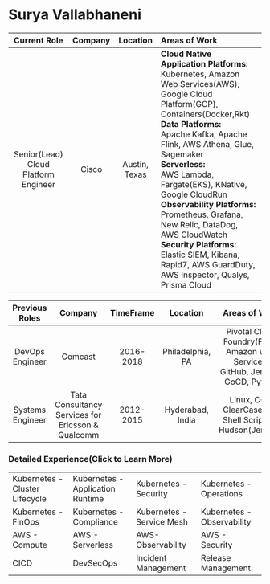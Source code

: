 # Surya Vallabhaneni

|Current Role|Company|Location|Areas of Work|
|:----------:|:-----:|:------:|:-----------|
|Senior(Lead) Cloud Platform Engineer|Cisco|Austin, Texas|<b>Cloud Native Application Platforms:</b> </br> Kubernetes, Amazon Web Services(AWS), Google Cloud Platform(GCP), Containers(Docker,Rkt) </br> <b>Data Platforms:</b></br> Apache Kafka, Apache Flink, AWS Athena, Glue, Sagemaker </br> <b>Serverless:</b></br>AWS Lambda, Fargate(EKS), KNative, Google CloudRun</br><b>Observability Platforms:</b></br>Prometheus, Grafana, New Relic, DataDog, AWS CloudWatch </br> <b>Security Platforms:</b></br>Elastic SIEM, Kibana, Rapid7, AWS GuardDuty, AWS Inspector, Qualys, Prisma Cloud|

|Previous Roles|Company|TimeFrame|Location|Areas of Work|
|:------------:|:-----:|:-------:|:------:|:-----------:|
|DevOps Engineer|Comcast|2016-2018|Philadelphia, PA|Pivotal Cloud Foundry(PCF), Amazon Web Services, GitHub, Jenkins, GoCD, Python|
|Systems Engineer|Tata Consultancy Services for Ericsson & Qualcomm|2012-2015|Hyderabad, India|Linux, C++, ClearCase, Git, Shell Scripting, Hudson(Jenkins)|

### Detailed Experience(Click to Learn More)
|||||
|:----|:----|:----|:-----|
|Kubernetes - Cluster Lifecycle|Kubernetes - Application Runtime|Kubernetes - Security|Kubernetes - Operations|
|Kubernetes - FinOps|Kubernetes - Compliance|Kubernetes - Service Mesh|Kubernetes - Observability|
|AWS - Compute|AWS - Serverless|AWS-Observability|AWS - Security|
|CICD|DevSecOps|Incident Management|Release Management|
